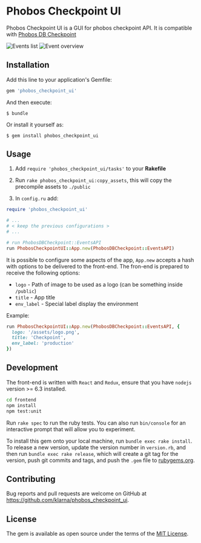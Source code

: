# Phobos Checkpoint UI

Phobos Checkpoint UI is a GUI for phobos checkpoint API. It is compatible with [Phobos DB Checkpoint](https://github.com/klarna/phobos_db_checkpoint)

![Events list](https://github.com/klarna/phobos_checkpoint_ui/raw/master/screenshot1.png)
![Event overview](https://github.com/klarna/phobos_checkpoint_ui/raw/master/screenshot2.png)

## Installation

Add this line to your application's Gemfile:

```ruby
gem 'phobos_checkpoint_ui'
```

And then execute:

    $ bundle

Or install it yourself as:

    $ gem install phobos_checkpoint_ui

## Usage

1) Add `require 'phobos_checkpoint_ui/tasks'` to your __Rakefile__

2) Run `rake phobos_checkpoint_ui:copy_assets`, this will copy the precompile assets to `./public`

3) In `config.ru` add:

```ruby
require 'phobos_checkpoint_ui'

# ...
# < keep the previous configurations >
# ...

# run PhobosDBCheckpoint::EventsAPI
run PhobosCheckpointUI::App.new(PhobosDBCheckpoint::EventsAPI)
```

It is possible to configure some aspects of the app, `App.new` accepts a hash with options to be delivered to the front-end. The fron-end is prepared to receive the following options:

* `logo` - Path of image to be used as a logo (can be something inside `/public`)
* `title` - App title
* `env_label` - Special label display the environment

Example:

```ruby
run PhobosCheckpointUI::App.new(PhobosDBCheckpoint::EventsAPI, {
  logo: '/assets/logo.png',
  title: 'Checkpoint',
  env_label: 'production'
})
```

## Development

The front-end is written with `React` and `Redux`, ensure that you have `nodejs` version >= 6.3 installed.

```sh
cd frontend
npm install
npm test:unit
```

Run `rake spec` to run the ruby tests. You can also run `bin/console` for an interactive prompt that will allow you to experiment.

To install this gem onto your local machine, run `bundle exec rake install`. To release a new version, update the version number in `version.rb`, and then run `bundle exec rake release`, which will create a git tag for the version, push git commits and tags, and push the `.gem` file to [rubygems.org](https://rubygems.org).

## Contributing

Bug reports and pull requests are welcome on GitHub at https://github.com/klarna/phobos_checkpoint_ui.

## License

The gem is available as open source under the terms of the [MIT License](http://opensource.org/licenses/MIT).
